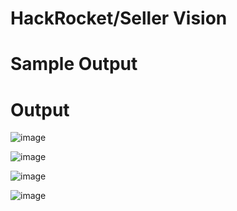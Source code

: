 # HackRocket/Seller Vision


# Sample  Output  
# Output 
![image](https://user-images.githubusercontent.com/94946582/224777775-daa296f1-a550-49f6-bf07-8ec18add729c.png)

![image](https://user-images.githubusercontent.com/94946582/224778167-833a4047-49b2-40ce-bd79-4b2ec14fc04b.png)


![image](https://user-images.githubusercontent.com/94946582/224777877-ba29754c-5485-43a7-93a0-39cebadf570a.png)


![image](https://user-images.githubusercontent.com/94946582/224777912-d09289ef-2301-4cda-a99d-23c182a29b3a.png)
